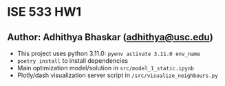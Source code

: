 # ISE 533 HW1

## Author: Adhithya Bhaskar (adhithya@usc.edu)

- This project uses python 3.11.0: `pyenv activate 3.11.0 env_name`
- `poetry install` to install dependencies
- Main optimization model/solution in `src/model_1_static.ipynb`
- Plotly/dash visualization server script in `/src/visualize_neighbours.py`
